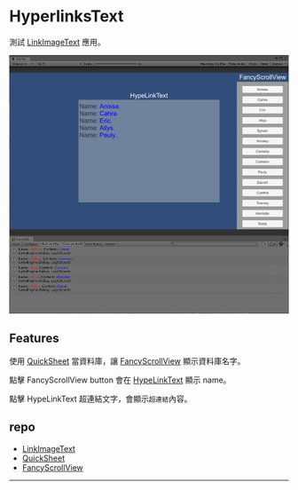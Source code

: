 # HyperlinksText #

測試 [LinkImageText][LinkImageText] 應用。

![Img_1]

## Features ##

使用 [QuickSheet][QuickSheet] 當資料庫，讓 [FancyScrollView][FancyScrollView] 顯示資料庫名字。

點擊 FancyScrollView button 會在 [HypeLinkText][LinkImageText] 顯示 name。

點擊 HypeLinkText 超連結文字，會顯示`超連結`內容。

## repo ##

* [LinkImageText][LinkImageText]
* [QuickSheet][QuickSheet]
* [FancyScrollView][FancyScrollView]

________________________________________________________________________________

[Img_1]:./doc/img/1.png
[LinkImageText]:https://github.com/akof1314/uGUI_LinkImageText
[QuickSheet]:https://github.com/kimsama/Unity-QuickSheet
[FancyScrollView]:https://github.com/setchi/FancyScrollView
